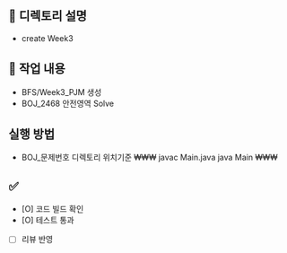 ## 📌 디렉토리 설명
- create Week3 

## 📝 작업 내용
- BFS/Week3_PJM 생성
- BOJ_2468 안전영역 Solve

## 실행 방법
- BOJ_문제번호 디렉토리 위치기준
₩₩₩
javac Main.java
java Main
₩₩₩
## ✅ 
- [O] 코드 빌드 확인
- [O] 테스트 통과
- [ ] 리뷰 반영
